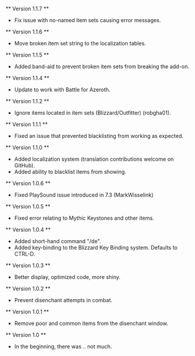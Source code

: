 ** Version 1.1.7 **
* Fix issue with no-named item sets causing error messages.

** Version 1.1.6 **
* Move broken item set string to the localization tables.

** Version 1.1.5 **
* Added band-aid to prevent broken item sets from breaking the add-on.

** Version 1.1.4 **
* Update to work with Battle for Azeroth.

** Version 1.1.2 **
* Ignore items located in item sets (Blizzard/Outfitter) (robgha01).

** Version 1.1.1 **
* Fixed an issue that prevented blacklisting from working as expected.

** Version 1.1.0 **
* Added localization system (translation contributions welcome on GitHub).
* Added ability to blacklist items from showing.

** Version 1.0.6 **
* Fixed PlaySound issue introduced in 7.3 (MarkWisselink)

** Version 1.0.5 **
* Fixed error relating to Mythic Keystones and other items.

** Version 1.0.4 **
* Added short-hand command "/de".
* Added key-binding to the Blizzard Key Binding system. Defaults to CTRL-D.

** Version 1.0.3 **
* Better display, optimized code, more shiny.

** Version 1.0.2 **
* Prevent disenchant attempts in combat.

** Version 1.0.1 **
* Remove poor and common items from the disenchant window.

** Version 1.0 **
* In the beginning, there was .. not much.